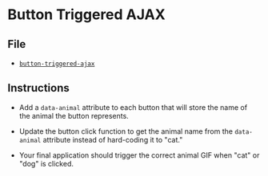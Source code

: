 # Button Triggered AJAX

## File

* [`button-triggered-ajax`](Unsolved/button-triggered-ajax.html)

## Instructions

* Add a `data-animal` attribute to each button that will store the name of the animal the button represents.

* Update the button click function to get the animal name from the `data-animal` attribute instead of hard-coding it to "cat."

* Your final application should trigger the correct animal GIF when "cat" or "dog" is clicked.
